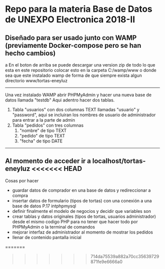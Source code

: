 # Repo para la materia Base de Datos de UNEXPO Electronica 2018-II
Diseñado para ser usado junto con WAMP (previamente Docker-compose pero se han hecho cambios)
---
a
En el boton de arriba se puede descargar una version zip de todo lo que esta en este repositorio colocar esto en la carpeta C:/wamp/www o donde sea que este instalado wamp de forma de que siempre exista algun directorio www/tortas-eneyluz

---
Una vez instalado WAMP abrir PHPMyAdmin y hacer una nueva base de datos llamada "testdb"
Aqui adentro hacer dos tablas.
1. Tabla "usuarios" con dos columnas TEXT llamadas "usuario" y "password", aqui se incluiran los nombres de usuario de administrador para entrar a la parte de admin
2. Tabla  "pedidos" con tres columnas
	1. "nombre" de tipo TEXT
	2. "pedido" de tipo TEXT
	3. "fecha"  de tipo DATE 
----
Al momento de acceder ir a localhost/tortas-eneyluz
<<<<<<< HEAD
---
Cosas por hacer 
* guardar datos de comprador en una base de datos y redireccionar a compra
* insertar datos de formulario (tipos de tortas) con una conexión a una base de datos P.17 intphpmysql
* definir finalmente el modelo de negocios y decidir que variables son 
* crear tablas y datos originales (tipos de tortas, usuarios administrador) desde el mismo codigo PHP para no tener que hacer todo por PHPMyAdmin o la terminal de comandos
* mejorar interfaz de administrador al momento de mostrar los pedidos
* llenar de contenido pantalla inicial


=======
>>>>>>> 714da75539a882a70cc35639729871fe9e6666a0
